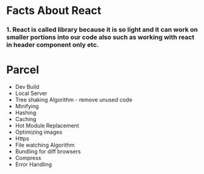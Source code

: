 # Facts About React

### 1. React is called library because it is so light and it can work on smaller portions into our code also such as working with react in header component only etc.

# Parcel

- Dev Build
- Local Server
- Tree shaking Algorithm - remove unused code
- Minifying
- Hashing
- Caching
- Hot Module Replacement
- Optimizing images
- Https
- File watching Algorithm
- Bundling for diff browsers
- Compress
- Error Handling
